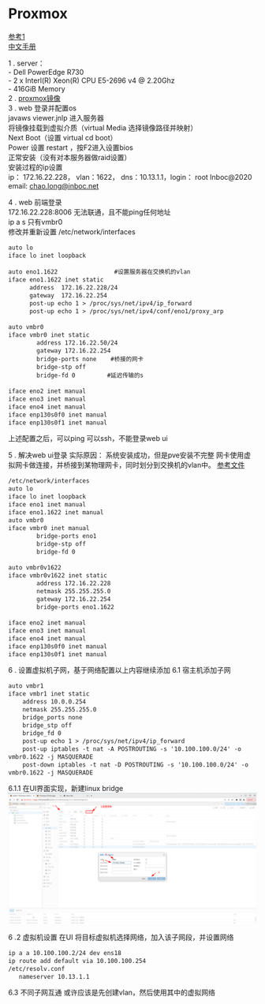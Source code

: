 # Proxmox
[参考1](https://foxi.buduanwang.vip/pve/)  
[中文手册](https://pve-doc-cn.readthedocs.io/zh_CN/latest/index.html)  

1 . server：  
         - Dell PowerEdge  R730  
         - 2 x Interl(R) Xeon(R) CPU E5-2696 v4 @ 2.20Ghz  
         - 416GiB Memory  
2 .  [proxmox镜像](https://www.proxmox.com/en/downloads/proxmox-virtual-environment/iso)  
3 .  web 登录并配置os  
    javaws viewer.jnlp 进入服务器  
    将镜像挂载到虚拟介质（virtual Media  选择镜像路径并映射）  
    Next Boot（设置 virtual cd boot）  
    Power  设置 restart ，按F2进入设置bios  
    正常安装（没有对本服务器做raid设置）  
    安装过程的ip设置  
    ip： 172.16.22.228， vlan：1622， dns：10.13.1.1，login： root Inboc@2020  
    email: chao.long@inboc.net  
	
4 . web 前端登录  
    172.16.22.228:8006 无法联通，且不能ping任何地址  
    ip a s 只有vmbr0  
    修改并重新设置 /etc/network/interfaces  
```
auto lo  
iface lo inet loopback  

auto eno1.1622                #设置服务器在交换机的vlan
iface eno1.1622 inet static
      address  172.16.22.228/24
      gateway  172.16.22.254
      post-up echo 1 > /proc/sys/net/ipv4/ip_forward
      post-up echo 1 > /proc/sys/net/ipv4/conf/eno1/proxy_arp

auto vmbr0
iface vmbr0 inet static
        address 172.16.22.50/24
        gateway 172.16.22.254
        bridge-ports none    #桥接的网卡
        bridge-stp off
        bridge-fd 0         #延迟传输的s

iface eno2 inet manual
iface eno3 inet manual
iface eno4 inet manual
iface enp130s0f0 inet manual
iface enp130s0f1 inet manual
```
上述配置之后，可以ping  可以ssh，不能登录web ui

5 . 解决web ui登录
   实际原因：
        系统安装成功，但是pve安装不完整
        网卡使用虚拟网卡做连接，并桥接到某物理网卡，同时划分到交换机的vlan中。
        [参考文件](https://foxi.buduanwang.vip/virtualization/pve/681.html/)
```
/etc/network/interfaces
auto lo
iface lo inet loopback
iface eno1 inet manual
iface eno1.1622 inet manual
auto vmbr0
iface vmbr0 inet manual
        bridge-ports eno1
        bridge-stp off
        bridge-fd 0

auto vmbr0v1622
iface vmbr0v1622 inet static
        address 172.16.22.228
        netmask 255.255.255.0
        gateway 172.16.22.254
        bridge-ports eno1.1622

iface eno2 inet manual
iface eno3 inet manual
iface eno4 inet manual
iface enp130s0f0 inet manual
iface enp130s0f1 inet manual
```

6 .  设置虚拟机子网，基于网络配置以上内容继续添加
6.1 宿主机添加子网
```
auto vmbr1
iface vmbr1 inet static
    address 10.0.0.254
    netmask 255.255.255.0
    bridge_ports none
    bridge_stp off
    bridge_fd 0
    post-up echo 1 > /proc/sys/net/ipv4/ip_forward
    post-up iptables -t nat -A POSTROUTING -s '10.100.100.0/24' -o vmbr0.1622 -j MASQUERADE
    post-down iptables -t nat -D POSTROUTING -s '10.100.100.0/24' -o vmbr0.1622 -j MASQUERADE
```
6.1.1 在UI界面实现，新建linux bridge   
	![|800](attachments/sub-network.png)

6 .2 虚拟机设置
 在UI 将目标虚拟机选择网络，加入该子网段，并设置网络
 ```
 ip a a 10.100.100.2/24 dev ens18
 ip route add default via 10.100.100.254
 /etc/resolv.conf
	nameserver 10.13.1.1
```

6.3 不同子网互通
	或许应该是先创建vlan，然后使用其中的虚拟网络